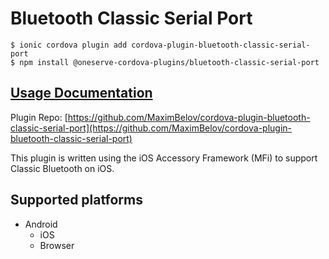 # Bluetooth Classic Serial Port

```text
$ ionic cordova plugin add cordova-plugin-bluetooth-classic-serial-port
$ npm install @oneserve-cordova-plugins/bluetooth-classic-serial-port
```

## [Usage Documentation](https://oneserve.gitbook.io/oneserve-cordova-plugins/plugins/bluetooth-classic-serial-port/)

Plugin Repo: [https://github.com/MaximBelov/cordova-plugin-bluetooth-classic-serial-port](https://github.com/MaximBelov/cordova-plugin-bluetooth-classic-serial-port)

This plugin is written using the iOS Accessory Framework \(MFi\) to support Classic Bluetooth on iOS.

## Supported platforms

* Android
  * iOS
  * Browser

